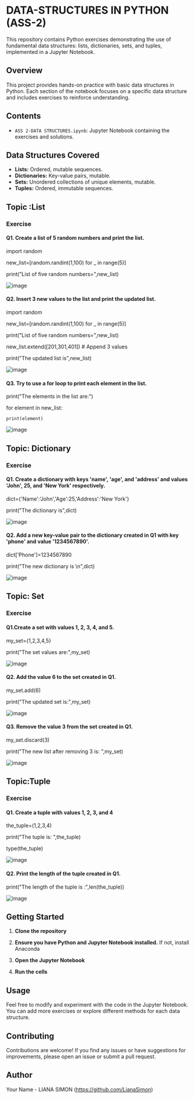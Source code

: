 # DATA-STRUCTURES IN PYTHON (ASS-2)

This repository contains Python exercises demonstrating the use of fundamental data structures: lists, dictionaries, sets, and tuples, implemented in a Jupyter Notebook.

## Overview

This project provides hands-on practice with basic data structures in Python. Each section of the notebook focuses on a specific data structure and includes exercises to reinforce understanding.

## Contents

-   `ASS 2-DATA STRUCTURES.ipynb`: Jupyter Notebook containing the exercises and solutions.

## Data Structures Covered

-   **Lists:** Ordered, mutable sequences.
-   **Dictionaries:** Key-value pairs, mutable.
-   **Sets:** Unordered collections of unique elements, mutable.
-   **Tuples:** Ordered, immutable sequences.




## Topic :List

### Exercise

#### Q1. Create a list of 5 random numbers and print the list.

import random

new_list=[random.randint(1,100) for _ in range(5)]

print("List of five random numbers=",new_list)

![image](https://github.com/user-attachments/assets/9ce26cf2-9e77-48ef-b202-32df86808bec)


#### Q2. Insert 3 new values to the list and print the updated list.

import random

new_list=[random.randint(1,100) for _ in range(5)]

print("List of five random numbers=",new_list)

new_list.extend([201,301,401])  # Append 3 values

print("The updated list is",new_list)


![image](https://github.com/user-attachments/assets/e43d3022-db87-4cd2-b559-baef4df2fe7a)


#### Q3. Try to use a for loop to print each element in the list.

print("The elements in the list are:")

for element in new_list:

    print(element)


![image](https://github.com/user-attachments/assets/131983ac-b64f-44f2-9cad-c45c3e775076)


## Topic: Dictionary

### Exercise 

#### Q1. Create a dictionary with keys 'name', 'age', and 'address' and values 'John', 25, and 'New York' respectively.

dict={'Name':'John','Age':25,'Address':'New York'}

print("The dictionary is",dict)


![image](https://github.com/user-attachments/assets/e38cc5fd-5a80-4508-ad6e-3f55d69018ea)


#### Q2. Add a new key-value pair to the dictionary created in Q1 with key 'phone' and value '1234567890'.

dict['Phone']=1234567890

print("The new dictionary is \n",dict)

![image](https://github.com/user-attachments/assets/e050a96e-599b-4e4a-b51e-6e10797fcc96)


## Topic: Set

### Exercise  

#### Q1.Create a set with values 1, 2, 3, 4, and 5.

my_set={1,2,3,4,5}

print("The set values are:",my_set)

![image](https://github.com/user-attachments/assets/837f4565-9a38-4426-91e3-1adfc950052f)


#### Q2. Add the value 6 to the set created in Q1.

my_set.add(6)

print("The updated set is:",my_set)

![image](https://github.com/user-attachments/assets/b3e40c36-7771-4efa-8dd0-7b03818eee0e)


#### Q3. Remove the value 3 from the set created in Q1.

my_set.discard(3)

print("The new list after removing 3 is: ",my_set)

![image](https://github.com/user-attachments/assets/0f2ad8ef-6a44-48a0-b028-a48a91c0d1b3)


## Topic:Tuple

### Exercise 

#### Q1. Create a tuple with values 1, 2, 3, and 4

the_tuple=(1,2,3,4)

print("The tuple is: ",the_tuple)

type(the_tuple)

![image](https://github.com/user-attachments/assets/a7fbef76-8116-4452-ae40-3d227b1e7dcf)


#### Q2. Print the length of the tuple created in Q1.

print("The length of the tuple is :",len(the_tuple))

![image](https://github.com/user-attachments/assets/d981f56b-30ab-488b-ab57-d566bc94437c)



## Getting Started

1.  **Clone the repository**

2.  **Ensure you have Python and Jupyter Notebook installed.** If not, install Anaconda

3.  **Open the Jupyter Notebook**

4.  **Run the cells** 

## Usage

Feel free to modify and experiment with the code in the Jupyter Notebook. You can add more exercises or explore different methods for each data structure.

## Contributing

Contributions are welcome! If you find any issues or have suggestions for improvements, please open an issue or submit a pull request.



## Author

Your Name - LIANA SIMON (https://github.com/LianaSimon) 












